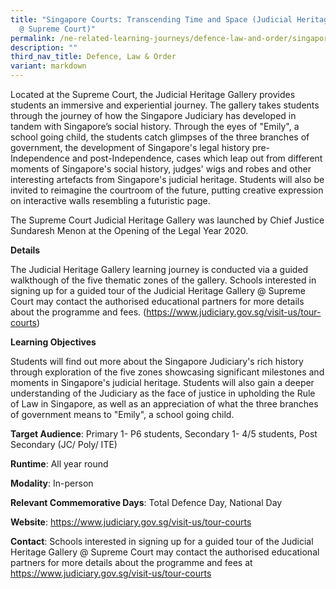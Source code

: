 ```yaml
---
title: "Singapore Courts: Transcending Time and Space (Judicial Heritage Gallery
  @ Supreme Court)"
permalink: /ne-related-learning-journeys/defence-law-and-order/singapore-courts/transcending-time-and-space/
description: ""
third_nav_title: Defence, Law & Order
variant: markdown
---
```

Located at the Supreme Court, the Judicial Heritage Gallery provides students an immersive and experiential journey. The gallery takes students through the journey of how the Singapore Judiciary has developed in tandem with Singapore’s social history. Through the eyes of "Emily", a school going child, the students catch glimpses of the three branches of government, the development of Singapore's legal history pre-Independence and post-Independence, cases which leap out from different moments of Singapore's social history, judges' wigs and robes and other interesting artefacts from Singapore's judicial heritage. Students will also be invited to reimagine the courtroom of the future, putting creative expression on interactive walls resembling a futuristic page.

The Supreme Court Judicial Heritage Gallery was launched by Chief Justice Sundaresh Menon at the Opening of the Legal Year 2020.

**Details**

The Judicial Heritage Gallery learning journey is conducted via a guided walkthough of the five thematic zones of the gallery. Schools interested in signing up for a guided tour of the Judicial Heritage Gallery @ Supreme Court may contact the authorised educational partners for more details about the programme and fees. (https://www.judiciary.gov.sg/visit-us/tour-courts)

**Learning Objectives**

Students will find out more about the Singapore Judiciary's rich history through exploration of the five zones showcasing significant milestones and moments in Singapore's judicial heritage.  Students will also gain a deeper understanding of the Judiciary as the face of justice in upholding the Rule of Law in Singapore, as well as an appreciation of what the three branches of government means to "Emily", a school going child.

**Target Audience**: Primary 1- P6 students, Secondary 1- 4/5 students, Post Secondary (JC/ Poly/ ITE)

**Runtime**: All year round

**Modality**: In-person

**Relevant Commemorative Days**: Total Defence Day,  National Day

**Website**: https://www.judiciary.gov.sg/visit-us/tour-courts

**Contact**: Schools interested in signing up for a guided tour of the Judicial Heritage Gallery @ Supreme Court may contact the authorised educational partners for more details about the programme and fees at https://www.judiciary.gov.sg/visit-us/tour-courts
